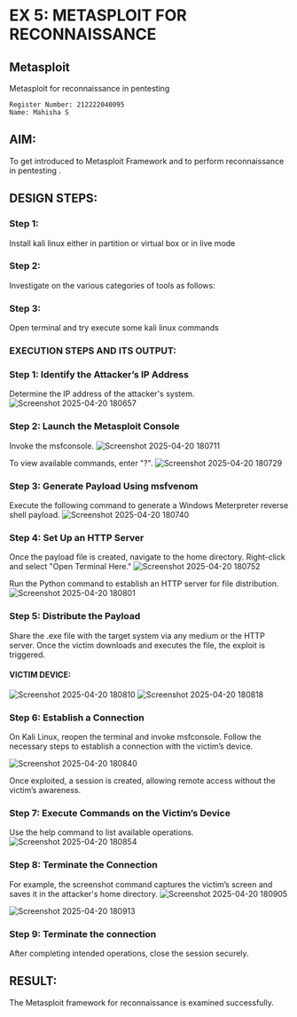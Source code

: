 # EX 5: METASPLOIT FOR RECONNAISSANCE
## Metasploit
Metasploit for reconnaissance in pentesting
```
Register Number: 212222040095
Name: Mahisha S
```

## AIM:

To get introduced to Metasploit Framework and to  perform reconnaissance  in pentesting .

## DESIGN STEPS:

### Step 1:

Install kali linux either in partition or virtual box or in live mode

### Step 2:

Investigate on the various categories of tools as follows:

### Step 3:

Open terminal and try execute some kali linux commands

### EXECUTION STEPS AND ITS OUTPUT:
### Step 1: Identify the Attacker’s IP Address
Determine the IP address of the attacker's system.
![Screenshot 2025-04-20 180657](https://github.com/user-attachments/assets/3cc0ca51-27ad-4f8d-a4d5-b8850a9e78c5)



### Step 2: Launch the Metasploit Console
Invoke the msfconsole.
![Screenshot 2025-04-20 180711](https://github.com/user-attachments/assets/b62b247e-5947-473f-8998-e165a4a374f6)

To view available commands, enter "?".
![Screenshot 2025-04-20 180729](https://github.com/user-attachments/assets/b37e28e1-4329-4798-baa1-183b431f6667)

### Step 3: Generate Payload Using msfvenom
Execute the following command to generate a Windows Meterpreter reverse shell payload.
![Screenshot 2025-04-20 180740](https://github.com/user-attachments/assets/1c2f2c6f-c0a2-4809-9431-1a8ed35a6777)


### Step 4: Set Up an HTTP Server
Once the payload file is created, navigate to the home directory. Right-click and select "Open Terminal Here."
![Screenshot 2025-04-20 180752](https://github.com/user-attachments/assets/ade33e0b-e0f8-44d8-94be-10fc158594d6)

Run the Python command to establish an HTTP server for file distribution.
![Screenshot 2025-04-20 180801](https://github.com/user-attachments/assets/d8d29079-66ba-4133-ad91-85fde6825af4)


### Step 5: Distribute the Payload
Share the .exe file with the target system via any medium or the HTTP server.
Once the victim downloads and executes the file, the exploit is triggered.
#### VICTIM DEVICE:
![Screenshot 2025-04-20 180810](https://github.com/user-attachments/assets/af068e91-1f8d-46da-a39d-301bbb26ad63)
![Screenshot 2025-04-20 180818](https://github.com/user-attachments/assets/430cbc1d-8f21-49ff-973c-da636cc66781)


### Step 6: Establish a Connection
On Kali Linux, reopen the terminal and invoke msfconsole.
Follow the necessary steps to establish a connection with the victim’s device.

![Screenshot 2025-04-20 180840](https://github.com/user-attachments/assets/1a57d5cb-4aa4-4ea1-8737-b5194d25963e)

Once exploited, a session is created, allowing remote access without the victim’s awareness.

### Step 7: Execute Commands on the Victim’s Device
Use the help command to list available operations.
![Screenshot 2025-04-20 180854](https://github.com/user-attachments/assets/d71861bd-2744-4b46-9349-46203cd92bb3)


### Step 8: Terminate the Connection
For example, the screenshot command captures the victim’s screen and saves it in the attacker's home directory.
![Screenshot 2025-04-20 180905](https://github.com/user-attachments/assets/547719b5-98a6-4971-8a55-c7d522571f31)

![Screenshot 2025-04-20 180913](https://github.com/user-attachments/assets/0027d562-d99b-4223-9b48-d25ad5a327e3)

### Step 9: Terminate the connection
After completing intended operations, close the session securely.



## RESULT:
The Metasploit framework for reconnaissance is  examined successfully.
